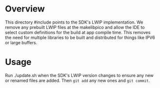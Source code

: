 # Overview

This directory #include points to the SDK's LWIP implementation.  We remove
any prebuilt LWIP files at the makelibpico and allow the IDE to select
custom definitions for the build at app compile time.  This removes the
need for multiple libraries to be built and distributed for things like IPV6
or large buffers.

# Usage

Run ./update.sh when the SDK's LWIP version changes to ensure any
new or renamed files are added.  Then `git add` any new ones and
`git commit`.

